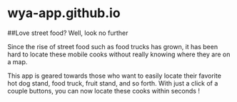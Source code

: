 # wya-app.github.io

##Love street food? Well, look no further

Since the rise of street food such as food trucks has grown, it has been hard to locate these mobile cooks without really knowing where they are on a map. 

This app is geared towards those who want to easily locate their favorite hot dog stand, food truck, fruit stand, and so forth. With just a click of a couple buttons, you can now locate these cooks within seconds !

